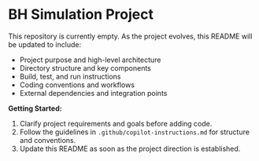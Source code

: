 # BH Simulation Project

This repository is currently empty. As the project evolves, this README will be updated to include:

- Project purpose and high-level architecture
- Directory structure and key components
- Build, test, and run instructions
- Coding conventions and workflows
- External dependencies and integration points

**Getting Started:**
1. Clarify project requirements and goals before adding code.
2. Follow the guidelines in `.github/copilot-instructions.md` for structure and conventions.
3. Update this README as soon as the project direction is established.
